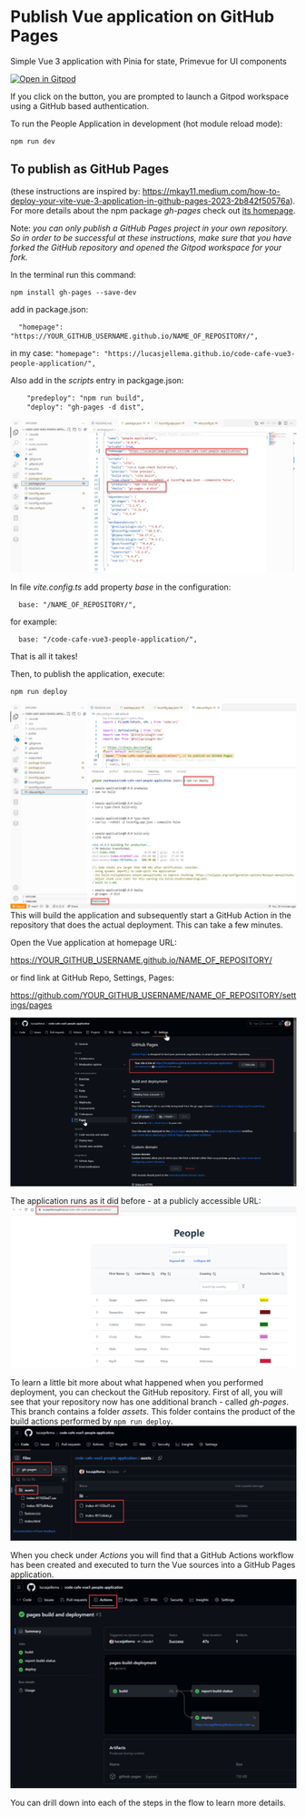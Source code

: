 # Publish Vue application on GitHub Pages 
Simple Vue 3 application with Pinia for state, Primevue for UI components

[![Open in Gitpod](https://gitpod.io/button/open-in-gitpod.svg)](https://gitpod.io/#https://github.com/lucasjellema/code-cafe-vue3-people-application)

If you click on the button, you are prompted to launch a Gitpod workspace using a GitHub based authentication.

To run the People Application in development (hot module reload mode):

```
npm run dev
```

## To publish as GitHub Pages
(these instructions are inspired by: https://mkay11.medium.com/how-to-deploy-your-vite-vue-3-application-in-github-pages-2023-2b842f50576a). For more details about the npm package *gh-pages* check out [its homepage](https://github.com/tschaub/gh-pages).

Note: *you can only publish a GitHub Pages project in your own repository. So in order to be successful at these instructions, make sure that you have forked the GitHub repository and opened the Gitpod workspace for your fork.*

In the terminal run this command:
```
npm install gh-pages --save-dev
```

add in package.json:

```
  "homepage": "https://YOUR_GITHUB_USERNAME.github.io/NAME_OF_REPOSITORY/",
```


in my case: `"homepage": "https://lucasjellema.github.io/code-cafe-vue3-people-application/",`

Also add in the *scripts* entry in packgage.json:

```
    "predeploy": "npm run build",
    "deploy": "gh-pages -d dist",
```

![](images/package-json-for-ghpages.png)

In file *vite.config.ts* add property *base* in the configuration:
```
  base: "/NAME_OF_REPOSITORY/",

```
for example:
```
  base: "/code-cafe-vue3-people-application/", 
```

That is all it takes!

Then, to publish the application, execute:
```
npm run deploy
```

![](images/run-deploy-gh-pages.png)
This will build the application and subsequently start a GitHub Action in the repository that does the actual deployment. This can take a few minutes.  

Open the Vue application at homepage URL:

https://YOUR_GITHUB_USERNAME.github.io/NAME_OF_REPOSITORY/

or find link at GitHub Repo, Settings, Pages:

https://github.com/YOUR_GITHUB_USERNAME/NAME_OF_REPOSITORY/settings/pages

![](images/find-pages-link.png)

The application runs as it did before - at a publicly accessible URL:
![](images/vue-app-live-as-gh-pages.png)

To learn a little bit more about what happened when you performed deployment, you can checkout the GitHub repository. First of all, you will see that your repository now has one additional branch - called *gh-pages*. This branch contains a folder *assets*. This folder contains the product of the build actions performed by `npm run deploy`.  
![](images/github-repo-gh-pages.png) 

When you check under *Actions* you will find that a GitHub Actions workflow has been created and executed to turn the Vue sources into a GitHub Pages application.
![](images/github-actions-publish-ghpages.png)

You can drill down into each of the steps in the flow to learn more details. 